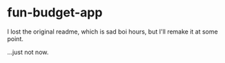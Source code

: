 # fun-budget-app

I lost the original readme, which is sad boi hours, but I'll remake it at some point.

...just not now.
